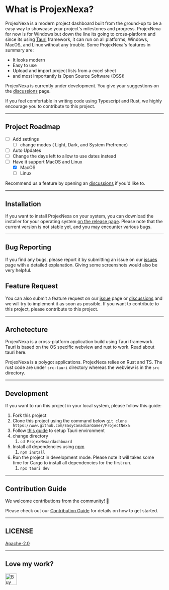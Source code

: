 # What is ProjexNexa?

ProjexNexa is a modern project dashboard built from the ground-up to be a easy way to showcase your project's milestones and progress. ProjexNexa for now is for Windows but down the line its going to cross-platform and since its using [Tauri](https://tauri.studio/) framework, it can run on all platforms, Windows, MacOS, and Linux without any trouble. Some ProjexNexa's features in summary are:

* It looks modern
* Easy to use
* Upload and import project lists from a excel sheet
* and most importantly is Open Source Software (OSS)!

ProjexNexa is currently under development. You give your suggestions on the [discussions](https://github.com/EasyCanadianGamer/ProjexNexa/discussions) page.

If you feel comfortable in writing code using Typescript and Rust, we highly encourage you to contribute to this project.

---

## Project Roadmap

* [ ] Add settings
  * [ ] change modes ( Light, Dark, and System Prefrence)
* [ ] Auto Updates
* [ ] Change the days left to allow to use dates instead
* [ ] Have it support MacOS and Linux
  * [X] MacOS
  * [ ] Linux

Recommend us a feature by opening an [discussions](https://github.com/EasyCanadianGamer/ProjexNexa/discussions) if you'd like to.

---

## Installation

If you want to install ProjexNexa on your system, you can download the installer for your operating system [on the release page](https://github.com/EasyCanadianGamer/ProjectManagement/releases). Please note that the current version is not stable yet, and you may encounter various bugs.

---

## Bug Reporting

If you find any bugs, please report it by submitting an issue on our [issues](https://github.com/EasyCanadianGamer/ProjexNexa/issues) page with a detailed explanation. Giving some screenshots would also be very helpful.

## Feature Request

You can also submit a feature request on our [issue](https://github.com/EasyCanadianGamer/ProjexNexa/issues) page or [discussions](https://github.com/EasyCanadianGamer/ProjexNexa/discussions) and we will try to implement it as soon as possible. If you want to contribute to this project, please contribute to this project.

---

## Archetecture

ProjexNexa is a cross-platform application build using Tauri framework. Tauri is based on the OS specific webview and rust to work. Read about tauri here.

ProjexNexa is a polygot applications. ProjexNexa relies on Rust and TS. The rust code are under `src-tauri` directory whereas the webview is in the `src` directory.


---

## Development

If you want to run this project in your local system, please follow this guide:

1. Fork this project
2. Clone this project using the command below ``git clone https://www.github.com/EasyCanadianGamer/ProjectNexa``
3. Follow [this guide](https://v2.tauri.app/start/prerequisites/) to setup Tauri environment
4. change directory
   1. `cd ProjexNexa/dashboard`
5. Install all dependencies using [npm](https://nodejs.org/en/download)
   1. `npm install`
6. Run the project in development mode. Please note it will takes some time for Cargo to install all dependencies for the first run.
   1. `npx tauri dev`

---


## Contribution Guide 
We welcome contributions from the community! 🚀 

Please check out our [Contribution Guide](CONTRIBUTING.md) for details on how to get started.


---

## LICENSE

[Apache-2.0](https://github.com/EasyCanadianGamer/ProjexNexa#Apache-2.0-1-ov-file)

---

## Love my work?

<a href='https://ko-fi.com/C0C4V12R4' target='_blank'><img height='36' style='border:0px;height:36px;' src='https://storage.ko-fi.com/cdn/kofi1.png?v=6' border='0' alt='Buy Me a Coffee at ko-fi.com' /></a>

